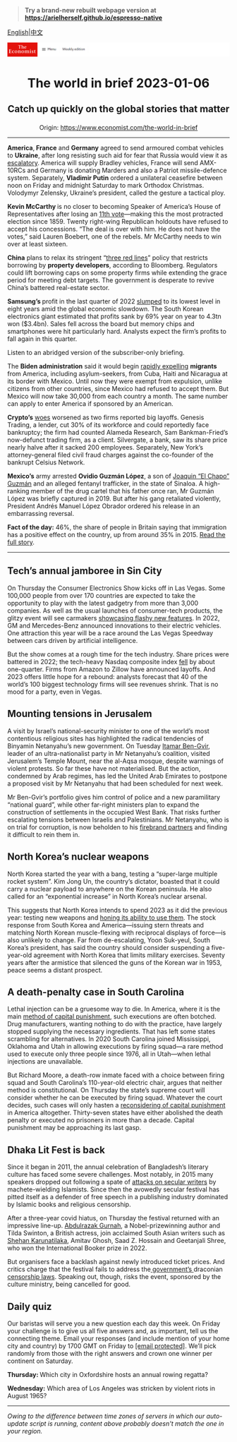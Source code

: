 > **Try a brand-new rebuilt webpage version at https://arielherself.github.io/espresso-native**

[English](https://github.com/arielherself/espresso/blob/main/README.md)|[中文](https://github-com.translate.goog/arielherself/espresso/blob/main/README.md?_x_tr_sl=en&_x_tr_tl=zh-CN&_x_tr_hl=zh-CN&_x_tr_pto=wapp)



![The Economist](menubar.png)

# <p align="center">The world in brief 2023-01-06</p>

## <p align="center">Catch up quickly on the global stories that matter</p>

<p align="center">Origin: <a href="https://www.economist.com/the-world-in-brief">https://www.economist.com/the-world-in-brief</a><hr>

<strong>America</strong>,<strong> France</strong> and <strong>Germany</strong> agreed to send armoured combat vehicles to <strong>Ukraine</strong>, after long resisting such aid for fear that Russia would view it as [escalatory](https://www.economist.com/europe/giving-ukraine-heavy-weapons-does-not-mean-nato-is-at-war-with-russia/21808835). America will supply Bradley vehicles, France will send AMX-10RCs and Germany is donating Marders and also a Patriot missile-defence system. Separately, <strong>Vladimir Putin</strong> ordered a unilateral ceasefire between noon on Friday and midnight Saturday to mark Orthodox Christmas. Volodymyr Zelensky, Ukraine’s president, called the gesture a tactical ploy. 

<strong>Kevin McCarthy </strong>is no closer to becoming Speaker of America’s House of Representatives after losing an [11th vote](https://www.economist.com/leaders/2023/01/04/what-the-kevin-mccarthy-saga-means-for-americas-congress)—making this the most protracted election since 1859. Twenty right-wing Republican holdouts have refused to accept his concessions. “The deal is over with him. He does not have the votes,” said Lauren Boebert, one of the rebels. Mr McCarthy needs to win over at least sixteen.

<strong>China</strong> plans to relax its stringent “[three red lines](https://www.economist.com/leaders/2022/09/15/chinas-property-crisis-hasnt-gone-away-it-is-getting-worse)” policy that restricts borrowing by <strong>property developers</strong>, according to Bloomberg. Regulators could lift borrowing caps on some property firms while extending the grace period for meeting debt targets. The government is desperate to revive China’s battered real-estate sector. 

<strong>Samsung’s </strong>profit in the last quarter of 2022 [slumped](https://www.economist.com/business/2022/09/29/why-some-chipmakers-are-hurting-much-more-than-others) to its lowest level in eight years amid the global economic slowdown. The South Korean electronics giant estimated that profits sank by 69% year on year to 4.3tn won ($3.4bn). Sales fell across the board but memory chips and smartphones were hit particularly hard. Analysts expect the firm’s profits to fall again in this quarter.

Listen to an abridged version of the subscriber-only briefing.

The <strong>Biden administration</strong> said it would begin [rapidly expelling](https://www.economist.com/united-states/2022/12/20/title-42-might-be-nixed) <strong>migrants </strong>from America, including asylum-seekers, from Cuba, Haiti and Nicaragua at its border with Mexico. Until now they were exempt from expulsion, unlike citizens from other countries, since Mexico had refused to accept them. But Mexico will now take 30,000 from each country a month. The same number can apply to enter America if sponsored by an American.

<strong>Crypto’s</strong> [woes](https://www.economist.com/leaders/2022/11/17/is-this-the-end-of-crypto) worsened as two firms reported big layoffs. Genesis Trading, a lender, cut 30% of its workforce and could reportedly face bankruptcy; the firm had counted Alameda Research, Sam Bankman-Fried’s now-defunct trading firm, as a client. Silvergate, a bank, saw its share price nearly halve after it sacked 200 employees. Separately, New York’s attorney-general filed civil fraud charges against the co-founder of the bankrupt Celsius Network.

<strong>Mexico’s</strong> army arrested <strong>Ovidio Guzmán L</strong><strong>ó</strong><strong>pez</strong>, a son of [Joaquin “El Chapo” Guzmán](https://www.economist.com/the-americas/2018/11/16/the-trial-of-el-chapo-and-the-crime-fighting-plan-of-amlo) and an alleged fentanyl trafficker, in the state of Sinaloa. A high-ranking member of the drug cartel that his father once ran, Mr Guzmán López was briefly captured in 2019. But after his gang retaliated violently, President Andrés Manuel López Obrador ordered his release in an embarrassing reversal.

<strong>Fact of the day:</strong> 46%, the share of people in Britain saying that immigration has a positive effect on the country, up from around 35% in 2015. [Read the full story](https://www.economist.com/britain/2023/01/03/the-impact-of-brexit-in-charts). 

----------

## Tech’s annual jamboree in Sin City

On Thursday the Consumer Electronics Show kicks off in Las Vegas. Some 100,000 people from over 170 countries are expected to take the opportunity to play with the latest gadgetry from more than 3,000 companies. As well as the usual launches of consumer-tech products, the glitzy event will see carmakers [showcasing flashy new features](https://www.economist.com/business/2022/01/08/cars-meet-chips-in-sin-city). In 2022, GM and Mercedes-Benz announced innovations to their electric vehicles. One attraction this year will be a race around the Las Vegas Speedway between cars driven by artificial intelligence.

But the show comes at a rough time for the tech industry. Share prices were battered in 2022; the tech-heavy Nasdaq composite index [fell](https://www.economist.com/business/2022/12/24/how-techs-defiance-of-economic-gravity-came-to-an-abrupt-end) by about one-quarter. Firms from Amazon to Zillow have announced layoffs. And 2023 offers little hope for a rebound: analysts forecast that 40 of the world’s 100 biggest technology firms will see revenues shrink. That is no mood for a party, even in Vegas.

## Mounting tensions in Jerusalem

A visit by Israel’s national-security minister to one of the world’s most contentious religious sites has highlighted the radical tendencies of Binyamin Netanyahu’s new government. On Tuesday [Itamar Ben-Gvir](https://www.economist.com/the-economist-explains/2022/11/03/who-is-itamar-ben-gvir-israels-kingmaker), leader of an ultra-nationalist party in Mr Netanyahu’s coalition, visited Jerusalem’s Temple Mount, near the al-Aqsa mosque, despite warnings of violent protests. So far these have not materialised. But the action, condemned by Arab regimes, has led the United Arab Emirates to postpone a proposed visit by Mr Netanyahu that had been scheduled for next week.

Mr Ben-Gvir’s portfolio gives him control of police and a new paramilitary “national guard”, while other far-right ministers plan to expand the construction of settlements in the occupied West Bank. That risks further escalating tensions between Israelis and Palestinians. Mr Netanyahu, who is on trial for corruption, is now beholden to his [firebrand partners](https://www.economist.com/middle-east-and-africa/2022/11/10/the-changing-nature-of-israeli-politics) and finding it difficult to rein them in.

## North Korea’s nuclear weapons

North Korea started the year with a bang, testing a “super-large multiple rocket system”. Kim Jong Un, the country’s dictator, boasted that it could carry a nuclear payload to anywhere on the Korean peninsula. He also called for an “exponential increase” in North Korea’s nuclear arsenal.

This suggests that North Korea intends to spend 2023 as it did the previous year: testing new weapons and [honing its ability to use them](https://www.economist.com/asia/2022/10/18/north-korea-is-preparing-for-another-nuclear-test-or-many). The stock response from South Korea and America—issuing stern threats and matching North Korean muscle-flexing with reciprocal displays of force—is also unlikely to change. Far from de-escalating, Yoon Suk-yeul, South Korea’s president, has said the country should consider suspending a five-year-old agreement with North Korea that limits military exercises. Seventy years after the armistice that silenced the guns of the Korean war in 1953, peace seems a distant prospect.

## A death-penalty case in South Carolina

Lethal injection can be a gruesome way to die. In America, where it is the main [method of capital punishment](https://www.economist.com/graphic-detail/2022/12/15/south-carolina-wants-to-execute-an-inmate-by-firing-squad), such executions are often botched. Drug manufacturers, wanting nothing to do with the practice, have largely stopped supplying the necessary ingredients. That has left some states scrambling for alternatives. In 2020 South Carolina joined Mississippi, Oklahoma and Utah in allowing executions by firing squad—a rare method used to execute only three people since 1976, all in Utah—when lethal injections are unavailable.

But Richard Moore, a death-row inmate faced with a choice between firing squad and South Carolina’s 110-year-old electric chair, argues that neither method is constitutional. On Thursday the state’s supreme court will consider whether he can be executed by firing squad. Whatever the court decides, such cases will only hasten a [reconsidering of capital punishment](https://www.economist.com/united-states/2021/01/21/use-of-the-death-penalty-in-america-may-be-ending) in America altogether. Thirty-seven states have either abolished the death penalty or executed no prisoners in more than a decade. Capital punishment may be approaching its last gasp.

## Dhaka Lit Fest is back

Since it began in 2011, the annual celebration of Bangladesh’s literary culture has faced some severe challenges. Most notably, in 2015 many speakers dropped out following a spate of [attacks on secular writers](https://www.economist.com/asia/2015/05/14/the-third-casualty) by machete-wielding Islamists. Since then the avowedly secular festival has pitted itself as a defender of free speech in a publishing industry dominated by Islamic books and religious censorship.

After a three-year covid hiatus, on Thursday the festival returned with an impressive line-up. [Abdulrazak Gurnah](https://www.economist.com/culture/2021/10/07/abdulrazak-gurnah-wins-the-nobel-prize-in-literature-for-2021), a Nobel-prizewinning author and Tilda Swinton, a British actress, join acclaimed South Asian writers such as [Shehan Karunatilaka](https://www.economist.com/culture/2022/08/18/shehan-karunatilaka-returns-with-another-thrilling-satire), Amitav Ghosh, Saad Z. Hossain and Geetanjali Shree, who won the International Booker prize in 2022.

But organisers face a backlash against newly introduced ticket prices. And critics charge that the festival fails to address the[ government’s ](https://www.economist.com/asia/2021/03/27/as-it-turns-50-bangladesh-is-doing-well-despite-its-politicians)draconian [censorship laws](https://www.economist.com/asia/2021/03/06/indias-government-follows-bangladeshs-in-policing-social-media). Speaking out, though, risks the event, sponsored by the culture ministry, being cancelled for good.

## Daily quiz

Our baristas will serve you a new question each day this week. On Friday your challenge is to give us all five answers and, as important, tell us the connecting theme. Email your responses (and include mention of your home city and country) by 1700 GMT on Friday to [<span class="__cf_email__" data-cfemail="3b6a4e52417e484b495e4848547b5e585455545652484f15585456">[email&#160;protected]</span>](https://mail.google.com/mail/?view=cm&amp;fs=1&amp;tf=1&amp;to=QuizEspresso@economist.com). We’ll pick randomly from those with the right answers and crown one winner per continent on Saturday.

<strong>Thursday: </strong>Which city in Oxfordshire hosts an annual rowing regatta?

<strong>Wednesday:</strong> Which area of Los Angeles was stricken by violent riots in August 1965?

----------

*Owing to the difference between time zones of servers in which our auto-update script is running, content above probably doesn't match the one in your region.*
